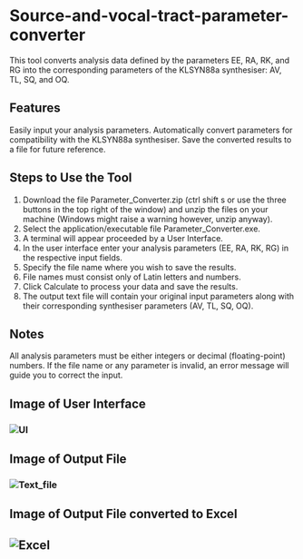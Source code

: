 # Source-and-vocal-tract-parameter-converter
This tool converts analysis data defined by the parameters EE, RA, RK, and RG into the corresponding parameters of the KLSYN88a synthesiser: AV, TL, SQ, and OQ.

## Features
Easily input your analysis parameters.
Automatically convert parameters for compatibility with the KLSYN88a synthesiser.
Save the converted results to a file for future reference.

## Steps to Use the Tool
 1) Download the file Parameter_Converter.zip (ctrl shift s or use the three buttons in the top right of the window) and unzip the files on your machine (Windows might raise a warning however, unzip anyway).
 2) Select the application/executable file Parameter_Converter.exe.
 3) A terminal will appear proceeded by a User Interface.
 4) In the user interface enter your analysis parameters (EE, RA, RK, RG) in the respective input fields.
 5) Specify the file name where you wish to save the results.
 6) File names must consist only of Latin letters and numbers.
 7) Click Calculate to process your data and save the results.
 8) The output text file will contain your original input parameters along with their corresponding synthesiser parameters (AV, TL, SQ, OQ).

## Notes
All analysis parameters must be either integers or decimal (floating-point) numbers.
If the file name or any parameter is invalid, an error message will guide you to correct the input.
    
## Image of User Interface
### ![UI](https://github.com/user-attachments/assets/02934584-ec4d-4aad-8187-64ecc9c9c3ba)

## Image of Output File
### ![Text_file](https://github.com/user-attachments/assets/8f23c2e3-e8c1-4ca0-af6e-54a43893651b)

## Image of Output File converted to Excel
## ![Excel](https://github.com/user-attachments/assets/7960ed12-05c6-4132-8458-61079fa11e79)
